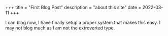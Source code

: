 +++
title = "First Blog Post"
description = "about this site"
date = 2022-03-11
+++

I can blog now, I have finally setup a proper system that makes this easy. I may not blog much as I am not the extroverted type.